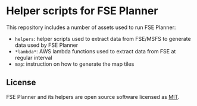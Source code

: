 # Helper scripts for FSE Planner

This repository includes a number of assets used to run FSE Planner:

* `helpers`: helper scripts used to extract data from FSE/MSFS to generate data used by FSE Planner
* `*lambda*`: AWS lambda functions used to extract data from FSE at regular interval
* `map`: instruction on how to generate the map tiles


## License

FSE Planner and its helpers are open source software licensed as [MIT](https://github.com/piero-la-lune/FSE-Planner/blob/master/LICENSE).
